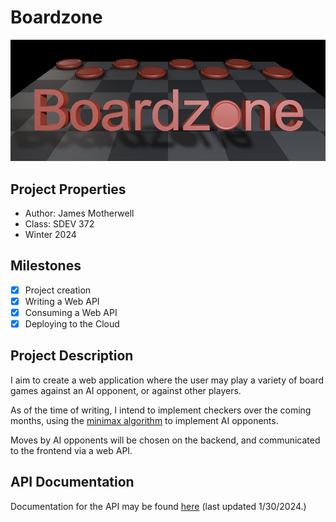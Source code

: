 # Boardzone
![Boardzone logo](./src/main/resources/static/img/boardzone.jpg)

## Project Properties
- Author: James Motherwell
- Class: SDEV 372
- Winter 2024

## Milestones
- [x] Project creation
- [x] Writing a Web API
- [x] Consuming a Web API
- [x] Deploying to the Cloud

## Project Description
I aim to create a web application where the user may play a variety of board games against an AI opponent,
or against other players.

As of the time of writing, I intend to implement checkers over the coming months, using the
[minimax algorithm](https://en.wikipedia.org/wiki/Minimax) to implement AI opponents.

Moves by AI opponents will be chosen on the backend, and communicated to the frontend via a web API.

## API Documentation
Documentation for the API may be found [here](https://documenter.getpostman.com/view/32287802/2s9YytfKpb)
(last updated 1/30/2024.)